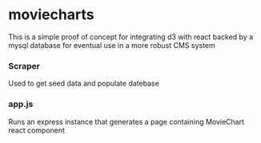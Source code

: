 # moviecharts

This is a simple proof of concept for integrating d3 with react backed by a mysql database for eventual use in a more robust CMS system

### Scraper

Used to get seed data and populate datebase

### app.js

Runs an express instance that generates a page containing MovieChart react component
